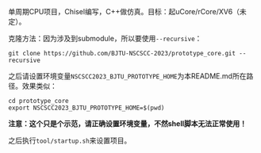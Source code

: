  单周期CPU项目，Chisel编写，C++做仿真。目标：起uCore/rCore/XV6（未定）。



克隆方法：因为涉及到submodule，所以要使用`--recursive`：

```shell
git clone https://github.com/BJTU-NSCSCC-2023/prototype_core.git --recursive
```

之后请设置环境变量`NSCSCC2023_BJTU_PROTOTYPE_HOME`为本README.md所在路径。效果类似：

```shell
cd prototype_core
export NSCSCC2023_BJTU_PROTOTYPE_HOME=$(pwd)
```

**注意：这个只是个示范，请正确设置环境变量，不然shell脚本无法正常使用！**

之后执行`tool/startup.sh`来设置项目。
